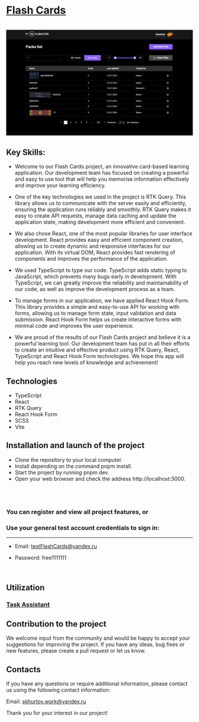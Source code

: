 # [**Flash Cards**](https://flashcards-project-kappa.vercel.app/)

<br>

<img src="./src/assets/image/image2.png" alt="image"/>

## Key Skills:

- Welcome to our Flash Cards project, an innovative card-based learning application. Our development team has focused on
  creating a powerful and easy to use tool that will help you memorise information effectively and improve your learning
  efficiency.

- One of the key technologies we used in the project is RTK Query. This library allows us to communicate with the server
  easily and efficiently, ensuring the application runs reliably and smoothly. RTK Query makes it easy to create API
  requests, manage data caching and update the application state, making development more efficient and convenient.

- We also chose React, one of the most popular libraries for user interface development. React provides easy and
  efficient
  component creation, allowing us to create dynamic and responsive interfaces for our application. With its virtual DOM,
  React provides fast rendering of components and improves the performance of the application.

- We used TypeScript to type our code. TypeScript adds static typing to JavaScript, which prevents many bugs early in
  development. With TypeScript, we can greatly improve the reliability and maintainability of our code, as well as
  improve
  the development process as a team.

- To manage forms in our application, we have applied React Hook Form. This library provides a simple and easy-to-use
  API for working with forms, allowing us to manage form state, input validation and data submission. React Hook Form
  helps us create interactive forms with minimal code and improves the user experience.

- We are proud of the results of our Flash Cards project and believe it is a powerful learning tool. Our development
  team
  has put in all their efforts to create an intuitive and effective product using RTK Query, React, TypeScript and React
  Hook Form technologies. We hope this app will help you reach new levels of knowledge and achievement!

## Technologies

- TypeScript
- React
- RTK Query
- React Hook Form 
- SCSS
- Vite

## Installation and launch of the project

- Clone the repository to your local computer.
- Install depending on the command pnpm install.
- Start the project by running pnpm dev.
- Open your web browser and check the address http://localhost:3000.

<br>
<br>

### You can register and view all project features, or
### Use your general test account credentials to sign in:

<hr>

 - Email: testFlashCards@yandex.ru

 - Password: free1111111

<br>

## Utilization

### [**Task Assistant**](https://flashcards-project-kappa.vercel.app/)

## Contribution to the project

We welcome input from the community and would be happy to accept your suggestions for improving the project. If you have
any ideas, bug fixes or new features, please create a pull request or let us know.

## Contacts

If you have any questions or require additional information, please contact us using the following contact information:

Email: [skhurtov.work@yandex.ru](skhurtov.work@yandex.ru)

Thank you for your interest in our project!
